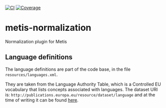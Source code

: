 [![CI](https://github.com/europeana/metis-schema/actions/workflows/ci.yml/badge.svg)](https://github.com/europeana/metis-schema/actions/workflows/ci.yml)
[![Coverage](https://sonarcloud.io/api/project_badges/measure?project=europeana_metis-normalization&metric=coverage)](https://sonarcloud.io/summary/new_code?id=europeana_metis-normalization)

# metis-normalization
Normalization plugin for Metis

## Language definitions
The language definitions are part of the code base, in the file `resources/languages.xml`. 

They are taken from the Language Authority Table, which is a Controlled EU vocabulary that lists
concepts associated with languages. The dataset URI is: `http://publications.europa.eu/resource/dataset/language` 
and at the time of writing it can be found 
[here](https://op.europa.eu/en/web/eu-vocabularies/dataset/-/resource?uri=http://publications.europa.eu/resource/dataset/language).

